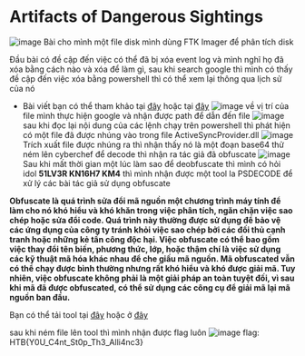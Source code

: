 # Artifacts of Dangerous Sightings
![image](https://user-images.githubusercontent.com/110059218/227738253-74da176a-b8ce-435b-aabb-2855b9e4a064.png)
Bài cho mình một file disk mình dùng FTK Imager để phân tích disk

Đầu bài có đề cập đến việc có thể đã bị xóa event log và mình nghĩ họ đã xóa bằng cách nào và xóa để làm gì, sau khi search google thì mình có thấy đề cập đến việc xóa bằng powershell thì có thể xem lại thông qua lịch sử của nó
* Bài viết bạn có thể tham khảo tại [đây](https://g2.by/9TmvKh) hoặc tại [đây](https://anonyviet.com/xoa-tat-ca-event-logs-tren-windows/)
![image](https://user-images.githubusercontent.com/110059218/227738766-ac170520-4168-415e-aaef-88509318e35e.png)
về vị trí của file mình thực hiện google và nhận được path để dẫn đến file
![image](https://user-images.githubusercontent.com/110059218/227738793-84fa1704-bff3-485f-adec-fe39ffe3b46e.png)
sau khi đọc lại nội dung của các lệnh chạy trên powershell thì phát hiện có một file đã được nhúng vào trong file ActiveSyncProvider.dll
![image](https://user-images.githubusercontent.com/110059218/227739059-fe1271b7-02e0-4f9e-99a2-869ff7021628.png)
Trích xuất file được nhúng ra  thì nhận thấy nó là một đoạn base64 thử ném lên cyberchef để decode thì nhận ra tác giả đã obfuscate
![image](https://user-images.githubusercontent.com/110059218/227739124-4f6d5d46-34c2-4773-9047-79e5fdd49bef.png)
Sau khi mất thời gian một lúc làm sao để deobfuscate thì mình có hỏi idol **51LV3R KN16H7 KM4** thì mình nhận được một tool la PSDECODE để xử lý các bài tác giả sử dụng obfuscate

**Obfuscate là quá trình sửa đổi mã nguồn một chương trình máy tính để làm cho nó khó hiểu và khó khăn trong việc phân tích, ngăn chặn việc sao chép hoặc sửa đổi code. Quá trình này thường được sử dụng để bảo vệ các ứng dụng của công ty tránh khỏi việc sao chép bởi các đối thủ cạnh tranh hoặc những kẻ tấn công độc hại.
Việc obfuscate có thể bao gồm việc thay đổi tên biến, phương thức, lớp, hoặc thậm chí là việc sử dụng các kỹ thuật mã hóa khác nhau để che giấu mã nguồn. Mã obfuscated vẫn có thể chạy được bình thường nhưng rất khó hiểu và khó được giải mã.
Tuy nhiên, việc obfuscate không phải là một giải pháp an toàn tuyệt đối, vì sau khi mã đã được obfuscated, có thể sử dụng các công cụ để giải mã lại mã nguồn ban đầu.**

Bạn có thể tải tool tại [đây](https://www.youtube.com/watch?v=iQ0zj1RnaMs) hoặc ở [đây](https://github.com/Malandrone/PowerDecode)

sau khi ném file lên tool thì mình nhận được flag luôn
![image](https://user-images.githubusercontent.com/110059218/227739422-89ca37aa-6c6e-442b-96ce-7145fb0549a4.png)
flag: HTB{Y0U_C4nt_St0p_Th3_Alli4nc3}
